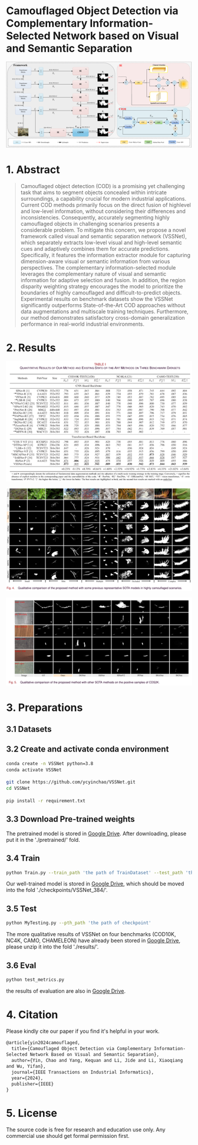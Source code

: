 # Camouflaged Object Detection via Complementary Information-Selected Network based on Visual and Semantic Separation

![](./images/framework.jpg)



# 1. Abstract

> Camouflaged object detection (COD) is a promising yet challenging task that aims to segment objects concealed within intricate surroundings, a capability crucial for modern industrial applications. Current COD methods primarily focus on the direct fusion of highlevel and low-level information, without considering their differences and inconsistencies. Consequently, accurately segmenting highly camouflaged objects in challenging scenarios presents a considerable problem. To mitigate this concern, we propose a novel framework called visual and semantic separation network (VSSNet), which separately extracts low-level visual and high-level semantic cues and adaptively combines them for accurate predictions. Specifically, it features the information extractor module for capturing dimension-aware visual or semantic information from various perspectives. The complementary information-selected module leverages the complementary nature of visual and semantic information for adaptive selection and fusion. In addition, the region disparity weighting strategy encourages the model to prioritize the boundaries of highly camouflaged and difficult-to-predict objects. Experimental results on benchmark datasets show the VSSNet significantly outperforms State-of-the-Art COD approaches without data augmentations and multiscale training techniques. Furthermore, our method demonstrates satisfactory cross-domain generalization performance in real-world industrial environments.
>



# 2. Results

![](./images/result.jpg)

![](./images/vis1.jpg)

![](./images/vis2.jpg)



# 3. Preparations

## 3.1 Datasets



## 3.2 Create and activate conda environment

```bash
conda create -n VSSNet python=3.8
conda activate VSSNet

git clone https://github.com/ycyinchao/VSSNet.git
cd VSSNet

pip install -r requirement.txt
```



## 3.3 Download Pre-trained weights

The pretrained model is stored in [Google Drive](https://drive.google.com/file/d/1rKmp0Zu1ZL6Z9VsYfYAKRkG271AvZB6G/view?usp=sharing). After downloading, please put it in the './pretrained/' fold.



## 3.4 Train

```bash
python Train.py --train_path 'the path of TrainDataset' --test_path 'the path of TestDataset'
```

Our well-trained model is stored in [Google Drive](https://drive.google.com/file/d/1_iqEtc5VvhYSk5PSdyuFDsMdb7GlwdJo/view?usp=sharing), which should be moved into the fold './checkpoints/VSSNet_384/'.



## 3.5 Test

```bash
python MyTesting.py --pth_path 'the path of checkpoint'
```

The more qualitative results of VSSNet on four benchmarks (COD10K, NC4K, CAMO, CHAMELEON) have already been stored in [Google Drive](https://drive.google.com/file/d/1RV12SAH93VbAvrOw7zghJUgMrrklihj8/view?usp=sharing), please unzip it into the fold './results/'.



## 3.6 Eval

```bash
python test_metrics.py
```

the results of evaluation are also in [Google Drive](https://drive.google.com/file/d/1RV12SAH93VbAvrOw7zghJUgMrrklihj8/view?usp=sharing).



# 4. Citation

Please kindly cite our paper if you find it's helpful in your work.

```
@article{yin2024camouflaged,
  title={Camouflaged Object Detection via Complementary Information-Selected Network Based on Visual and Semantic Separation},
  author={Yin, Chao and Yang, Kequan and Li, Jide and Li, Xiaoqiang and Wu, Yifan},
  journal={IEEE Transactions on Industrial Informatics},
  year={2024},
  publisher={IEEE}
}
```



# 5. License

The source code is free for research and education use only. Any commercial use should get formal permission first.

